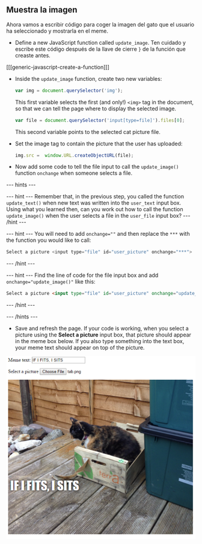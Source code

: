 ## Muestra la imagen

Ahora vamos a escribir código para coger la imagen del gato que el usuario ha seleccionado y mostrarla en el meme.

- Define a new JavaScript function called `update_image`. Ten cuidado y escribe este código después de la llave de cierre `}` de la función que creaste antes.

[[[generic-javascript-create-a-function]]]

- Inside the `update_image` function, create two new variables:

    ```javascript
    var img = document.querySelector('img');
    ```

    This first variable selects the first (and only!) `<img>` tag in the document, so that we can tell the page where to display the selected image.

    ```javascript
    var file = document.querySelector('input[type=file]').files[0];
    ```

    This second variable points to the selected cat picture file.

- Set the image tag to contain the picture that the user has uploaded:

    ```javascript
    img.src =  window.URL.createObjectURL(file);
    ```

- Now add some code to tell the file input to call the `update_image()` function `onchange` when someone selects a file.

--- hints ---

--- hint --- Remember that, in the previous step, you called the function `update_text()` when new text was written into the `user_text` input box. Using what you learned then, can you work out how to call the function `update_image()` when the user selects a file in the `user_file` input box? --- /hint ---

--- hint --- You will need to add `onchange=""` and then replace the `***` with the function you would like to call:
```javascript
Select a picture <input type="file" id="user_picture" onchange="***">
```
--- /hint ---

--- hint --- Find the line of code for the file input box and add `onchange="update_image()"` like this:
```html
Select a picture <input type="file" id="user_picture" onchange="update_image()">
```

--- /hint ---

--- /hints ---

- Save and refresh the page. If your code is working, when you select a picture using the **Select a picture** input box, that picture should appear in the meme box below. If you also type something into the text box, your meme text should appear on top of the picture.

![Finished meme](images/finished-meme.png)
